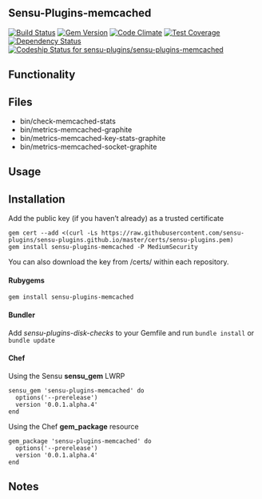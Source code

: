 ## Sensu-Plugins-memcached

[![Build Status](https://travis-ci.org/sensu-plugins/sensu-plugins-memcached.svg?branch=master)](https://travis-ci.org/sensu-plugins/sensu-plugins-memcached)
[![Gem Version](https://badge.fury.io/rb/sensu-plugins-memcached.svg)](http://badge.fury.io/rb/sensu-plugins-memcached)
[![Code Climate](https://codeclimate.com/github/sensu-plugins/sensu-plugins-memcached/badges/gpa.svg)](https://codeclimate.com/github/sensu-plugins/sensu-plugins-memcached)
[![Test Coverage](https://codeclimate.com/github/sensu-plugins/sensu-plugins-memcached/badges/coverage.svg)](https://codeclimate.com/github/sensu-plugins/sensu-plugins-memcached)
[![Dependency Status](https://gemnasium.com/sensu-plugins/sensu-plugins-memcached.svg)](https://gemnasium.com/sensu-plugins/sensu-plugins-memcached)
[ ![Codeship Status for sensu-plugins/sensu-plugins-memcached](https://codeship.com/projects/f9a3d390-dbf3-0132-bdc9-1e3fe125131b/status?branch=master)](https://codeship.com/projects/79841)

## Functionality

## Files
 * bin/check-memcached-stats
 * bin/metrics-memcached-graphite
 * bin/metrics-memcached-key-stats-graphite
 * bin/metrics-memcached-socket-graphite

## Usage

## Installation

Add the public key (if you haven’t already) as a trusted certificate

```
gem cert --add <(curl -Ls https://raw.githubusercontent.com/sensu-plugins/sensu-plugins.github.io/master/certs/sensu-plugins.pem)
gem install sensu-plugins-memcached -P MediumSecurity
```

You can also download the key from /certs/ within each repository.

#### Rubygems

`gem install sensu-plugins-memcached`

#### Bundler

Add *sensu-plugins-disk-checks* to your Gemfile and run `bundle install` or `bundle update`

#### Chef

Using the Sensu **sensu_gem** LWRP
```
sensu_gem 'sensu-plugins-memcached' do
  options('--prerelease')
  version '0.0.1.alpha.4'
end
```

Using the Chef **gem_package** resource
```
gem_package 'sensu-plugins-memcached' do
  options('--prerelease')
  version '0.0.1.alpha.4'
end
```

## Notes

[1]:[https://travis-ci.org/sensu-plugins/sensu-plugins-memcached]
[2]:[http://badge.fury.io/rb/sensu-plugins-memcached]
[3]:[https://codeclimate.com/github/sensu-plugins/sensu-plugins-memcached]
[4]:[https://codeclimate.com/github/sensu-plugins/sensu-plugins-memcached]
[5]:[https://gemnasium.com/sensu-plugins/sensu-plugins-memcached]
